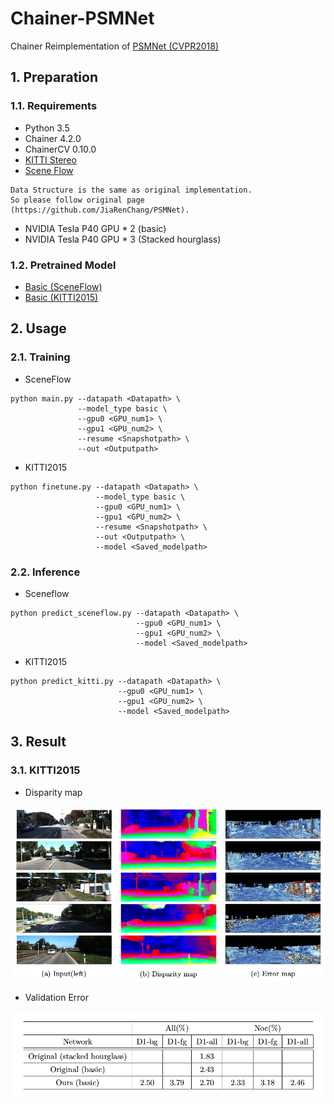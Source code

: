 # Chainer-PSMNet
Chainer Reimplementation of [PSMNet (CVPR2018)](https://github.com/JiaRenChang/PSMNet)

## 1. Preparation
### 1.1. Requirements
* Python 3.5
* Chainer 4.2.0
* ChainerCV 0.10.0
* [KITTI Stereo](http://www.cvlibs.net/datasets/kitti/eval_stereo.php)
* [Scene Flow](https://lmb.informatik.uni-freiburg.de/resources/datasets/SceneFlowDatasets.en.html)
```
Data Structure is the same as original implementation.
So please follow original page (https://github.com/JiaRenChang/PSMNet).
```
* NVIDIA Tesla P40 GPU * 2 (basic) 
* NVIDIA Tesla P40 GPU * 3 (Stacked hourglass)

### 1.2. Pretrained Model
* [Basic (SceneFlow)](https://drive.google.com/file/d/1pgx0xqj4fLez1tm1yOxhocf0z1xWMQXd/view?usp=sharing)
* [Basic (KITTI2015)](https://drive.google.com/file/d/1ml-X9M0aXtqoJfUs0xQXb6TJbiLJFmwt/view?usp=sharing)

## 2. Usage
### 2.1. Training
* SceneFlow
```
python main.py --datapath <Datapath> \
               --model_type basic \
               --gpu0 <GPU_num1> \
               --gpu1 <GPU_num2> \
               --resume <Snapshotpath> \
               --out <Outputpath>
```

* KITTI2015
```
python finetune.py --datapath <Datapath> \
                   --model_type basic \
                   --gpu0 <GPU_num1> \
                   --gpu1 <GPU_num2> \
                   --resume <Snapshotpath> \
                   --out <Outputpath> \
                   --model <Saved_modelpath>
```

### 2.2. Inference
* Sceneflow
```
python predict_sceneflow.py --datapath <Datapath> \
                            --gpu0 <GPU_num1> \
                            --gpu1 <GPU_num2> \
                            --model <Saved_modelpath>
```
* KITTI2015
```
python predict_kitti.py --datapath <Datapath> \
                        --gpu0 <GPU_num1> \
                        --gpu1 <GPU_num2> \
                        --model <Saved_modelpath>
```

## 3. Result
### 3.1. KITTI2015
* Disparity map

<img src="figures/result.png" width=700>

* Validation Error

<img src="figures/table.png" width=700>